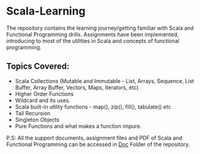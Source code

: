 # Scala-Learning

The repository contains the learning journey/getting familiar with Scala and Functional Programming drills. Assignments have been implemented, introducing to most of the utilities in Scala and concepts of functional programming. 

## Topics Covered:

* Scala Collections (Mutable and Immutable - List, Arrays, Sequence, List Buffer, Array Buffer, Vectors, Maps, Iterators, etc) 
* Higher Order Functions
* Wildcard and its uses.
* Scala built-in utility functions - map(), zip(), fill(), tabulate() etc
* Tail Recursion
* Singleton Objects
* Pure Functions and what makes a function impure.

P.S: All the support documents, assignment files and PDF of Scala and Functional Programming can be accessed in [Doc](https://github.com/Agha-Muqarib/Scala-Learning/tree/main/Docs) Folder of the repository.
